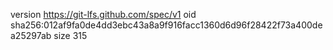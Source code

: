 version https://git-lfs.github.com/spec/v1
oid sha256:012af9fa0de4dd3ebc43a8a9f916facc1360d6d96f28422f73a400dea25297ab
size 315
